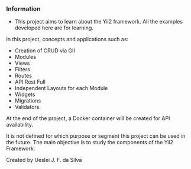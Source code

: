 ### Information

- This project aims to learn about the Yii2 framework. All the examples developed here are for learning.

In this project, concepts and applications such as:

- Creation of CRUD via GII
- Modules
- Views
- Filters
- Routes
- API Rest Full
- Independent Layouts for each Module
- Widgets
- Migrations
- Validators.

At the end of the project, a Docker container will be created for API availability.

It is not defined for which purpose or segment this project can be used in the future.
The main objective is to study the components of the Yii2 Framework.

Created by Ueslei J. F. da Silva
